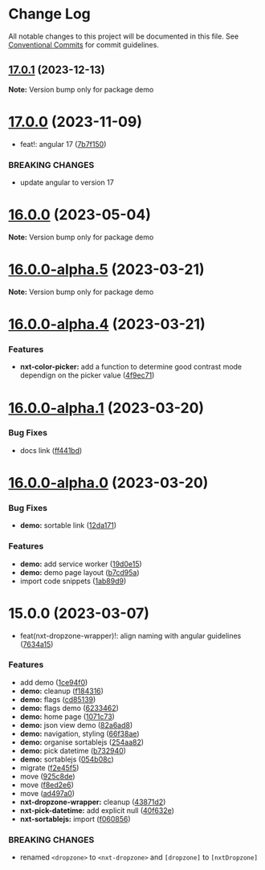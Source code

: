 # Change Log

All notable changes to this project will be documented in this file.
See [Conventional Commits](https://conventionalcommits.org) for commit guidelines.

## [17.0.1](https://github.com/Liquid-JS/nxt-components/compare/v17.0.0...v17.0.1) (2023-12-13)

**Note:** Version bump only for package demo





# [17.0.0](https://github.com/Liquid-JS/nxt-components/compare/v16.2.0...v17.0.0) (2023-11-09)


* feat!: angular 17 ([7b7f150](https://github.com/Liquid-JS/nxt-components/commit/7b7f150f28a14893af8186bbaa2c24302dd15445))


### BREAKING CHANGES

* update angular to version 17






# [16.0.0](https://github.com/Liquid-JS/nxt-components/compare/v16.0.0-alpha.8...v16.0.0) (2023-05-04)

**Note:** Version bump only for package demo





# [16.0.0-alpha.5](https://github.com/Liquid-JS/nxt-components/compare/v16.0.0-alpha.4...v16.0.0-alpha.5) (2023-03-21)

**Note:** Version bump only for package demo





# [16.0.0-alpha.4](https://github.com/Liquid-JS/nxt-components/compare/v16.0.0-alpha.3...v16.0.0-alpha.4) (2023-03-21)


### Features

* **nxt-color-picker:** add a function to determine good contrast mode dependign on the picker value ([4f9ec71](https://github.com/Liquid-JS/nxt-components/commit/4f9ec71057b83ab015b10b6ca30e26d75b60867f))





# [16.0.0-alpha.1](https://github.com/Liquid-JS/nxt-components/compare/v16.0.0-alpha.0...v16.0.0-alpha.1) (2023-03-20)


### Bug Fixes

* docs link ([ff441bd](https://github.com/Liquid-JS/nxt-components/commit/ff441bd6939654f8bbab655da891be08629cc36d))





# [16.0.0-alpha.0](https://github.com/Liquid-JS/nxt-components/compare/v15.0.1...v16.0.0-alpha.0) (2023-03-20)


### Bug Fixes

* **demo:** sortable link ([12da171](https://github.com/Liquid-JS/nxt-components/commit/12da171deda478607d14abc454316f96c1b26857))


### Features

* **demo:** add service worker ([19d0e15](https://github.com/Liquid-JS/nxt-components/commit/19d0e15fbbc74ce49cb32832fb191b1fea94c8ad))
* **demo:** demo page layout ([b7cd95a](https://github.com/Liquid-JS/nxt-components/commit/b7cd95a80fa2f50f8a4c97ae1a15969ad53e2411))
* import code snippets ([1ab89d9](https://github.com/Liquid-JS/nxt-components/commit/1ab89d96b1e18e95bb81fdf1aaaafdab1311192e))





# 15.0.0 (2023-03-07)


* feat(nxt-dropzone-wrapper)!: align naming with angular guidelines ([7634a15](https://github.com/Liquid-JS/nxt-components/commit/7634a15b84367a6650df1c2972c894a2f9ab21b6))


### Features

* add demo ([1ce94f0](https://github.com/Liquid-JS/nxt-components/commit/1ce94f09ca626a4e7d1ab92a3b7fd2d7b913b175))
* **demo:** cleanup ([f184316](https://github.com/Liquid-JS/nxt-components/commit/f1843160731c671d2ff1992d2211a637a3cb3fca))
* **demo:** flags ([cd85139](https://github.com/Liquid-JS/nxt-components/commit/cd85139d8b475b03a20e70c79b27dbfd55673ff0))
* **demo:** flags demo ([6233462](https://github.com/Liquid-JS/nxt-components/commit/623346276ddfe72b7726d45564ebc5573e8ba39c))
* **demo:** home page ([1071c73](https://github.com/Liquid-JS/nxt-components/commit/1071c73a35b4383562df22df971d48ae3198e1f5))
* **demo:** json view demo ([82a6ad8](https://github.com/Liquid-JS/nxt-components/commit/82a6ad8d43084e86025bb9ae483e062e2fb33bcd))
* **demo:** navigation, styling ([66f38ae](https://github.com/Liquid-JS/nxt-components/commit/66f38ae29fd5ab699d8aa8ee13d40da25f4324be))
* **demo:** organise sortablejs ([254aa82](https://github.com/Liquid-JS/nxt-components/commit/254aa82836210f5696a9d7297dcde60df5c4b570))
* **demo:** pick datetime ([b732940](https://github.com/Liquid-JS/nxt-components/commit/b7329405c04c1d2081c2f1c172f77f9fe266d185))
* **demo:** sortablejs ([054b08c](https://github.com/Liquid-JS/nxt-components/commit/054b08c40cf413cc6807a741186fb9d734685db6))
* migrate ([f2e45f5](https://github.com/Liquid-JS/nxt-components/commit/f2e45f52617961f202a7c637b9996906d1a97911))
* move ([925c8de](https://github.com/Liquid-JS/nxt-components/commit/925c8deacd8d1b94d27c4a7304b75560b6b96723))
* move ([f8ed2e6](https://github.com/Liquid-JS/nxt-components/commit/f8ed2e640fa5224908c33e144646a307522c4bdc))
* move ([ad497a0](https://github.com/Liquid-JS/nxt-components/commit/ad497a03d754390e4c1c1c8f2895388c89e0fead))
* **nxt-dropzone-wrapper:** cleanup ([43871d2](https://github.com/Liquid-JS/nxt-components/commit/43871d22c51a4860b89169919c67e173bb9354c5))
* **nxt-pick-datetime:** add explicit null ([40f632e](https://github.com/Liquid-JS/nxt-components/commit/40f632e6a772054db43eefef24bf62b9c976c2da))
* **nxt-sortablejs:** import ([f060856](https://github.com/Liquid-JS/nxt-components/commit/f060856a64e86a763b64d22e2f1f7359f4337bdf))


### BREAKING CHANGES

* renamed `<dropzone>` to `<nxt-dropzone>` and `[dropzone]` to `[nxtDropzone]`
